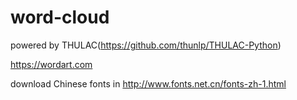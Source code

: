 # word-cloud
powered by THULAC(https://github.com/thunlp/THULAC-Python)

https://wordart.com

download Chinese fonts in http://www.fonts.net.cn/fonts-zh-1.html
